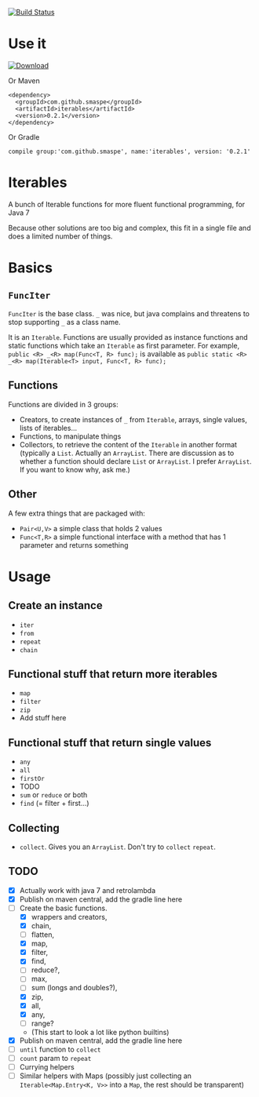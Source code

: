 [![Build Status](https://travis-ci.org/smaspe/FunctionalIterables.svg?branch=master)](https://travis-ci.org/smaspe/FunctionalIterables)

# Use it

[ ![Download](https://api.bintray.com/packages/smaspe/Default/FunctionalIterables/images/download.svg) ](https://bintray.com/smaspe/Default/FunctionalIterables/_latestVersion)

Or Maven

    <dependency>
      <groupId>com.github.smaspe</groupId>
      <artifactId>iterables</artifactId>
      <version>0.2.1</version>
    </dependency>

Or Gradle

    compile group:'com.github.smaspe', name:'iterables', version: '0.2.1'


# Iterables
A bunch of Iterable functions for more fluent functional programming, for Java 7

Because other solutions are too big and complex, this fit in a single file and does a limited number of things.

# Basics

## `FuncIter`
`FuncIter` is the base class. `_` was nice, but java complains and threatens to stop supporting `_` as a class name.

It is an `Iterable`. Functions are usually provided as instance functions and static functions which take an `Iterable` as first parameter. For example, `public <R> _<R> map(Func<T, R> func);` is available as `public static <R> _<R> map(Iterable<T> input, Func<T, R> func);`

## Functions
Functions are divided in 3 groups:
- Creators, to create instances of `_` from `Iterable`, arrays, single values, lists of iterables...
- Functions, to manipulate things
- Collectors, to retrieve the content of the `Iterable` in another format (typically a `List`. Actually an `ArrayList`. There are discussion as to whether a function should declare `List` or `ArrayList`. I prefer `ArrayList`. If you want to know why, ask me.)

## Other
A few extra things that are packaged with:
- `Pair<U,V>` a simple class that holds 2 values
- `Func<T,R>` a simple functional interface with a method that has 1 parameter and returns something

# Usage

## Create an instance
- `iter`
- `from`
- `repeat`
- `chain`

## Functional stuff that return more iterables
- `map`
- `filter`
- `zip`
- Add stuff here

## Functional stuff that return single values
- `any`
- `all`
- `firstOr`
- TODO
- `sum` or `reduce` or both
- `find` (= filter + first...)

## Collecting
- `collect`. Gives you an `ArrayList`. Don't try to `collect` `repeat`.

## TODO
- [x] Actually work with java 7 and retrolambda
- [x] Publish on maven central, add the gradle line here
- [ ] Create the basic functions.
    - [x] wrappers and creators,
    - [x] chain,
    - [ ] flatten,
    - [x] map,
    - [x] filter,
    - [x] find,
    - [ ] reduce?,
    - [ ] max,
    - [ ] sum (longs and doubles?),
    - [x] zip,
    - [x] all,
    - [x] any,
    - [ ] range?
    - (This start to look a lot like python builtins)
- [x] Publish on maven central, add the gradle line here
- [ ] `until` function to `collect`
- [ ] `count` param to `repeat`
- [ ] Currying helpers
- [ ] Similar helpers with Maps (possibly just collecting an `Iterable<Map.Entry<K, V>>` into a `Map`, the rest should be transparent)
